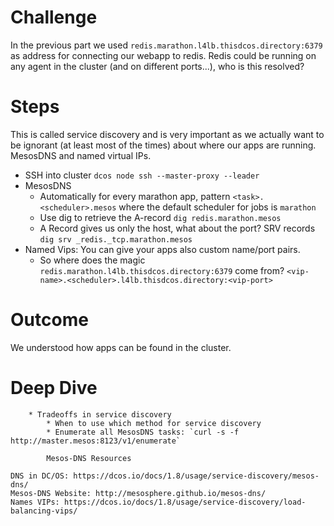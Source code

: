 
# Challenge
In the previous part we used `redis.marathon.l4lb.thisdcos.directory:6379` as address for connecting our webapp to redis. Redis could be running on any agent in the cluster (and on different ports...), who is this resolved?

# Steps
  This is called service discovery and is very important as we actually want to be ignorant (at least most of the times) about where our apps are running.
  MesosDNS and named virtual IPs.
  * SSH into cluster `dcos node ssh --master-proxy --leader`
  * MesosDNS
     * Automatically for every marathon app, pattern `<task>.<scheduler>.mesos` where the default scheduler for jobs is `marathon`
     * Use dig to retrieve the A-record `dig redis.marathon.mesos`
      * A Record gives us only the host, what about the port? SRV records `dig srv _redis._tcp.marathon.mesos`
  * Named Vips: You can give your apps also custom name/port pairs.
    * So where does the magic `redis.marathon.l4lb.thisdcos.directory:6379` come from?
    `<vip-name>.<scheduler>.l4lb.thisdcos.directory:<vip-port>`

# Outcome
 We understood how apps can be found in the cluster.

# Deep Dive
        * Tradeoffs in service discovery
            * When to use which method for service discovery
            * Enumerate all MesosDNS tasks: `curl -s -f http://master.mesos:8123/v1/enumerate`

            Mesos-DNS Resources

    DNS in DC/OS: https://dcos.io/docs/1.8/usage/service-discovery/mesos-dns/
    Mesos-DNS Website: http://mesosphere.github.io/mesos-dns/
    Names VIPs: https://dcos.io/docs/1.8/usage/service-discovery/load-balancing-vips/
